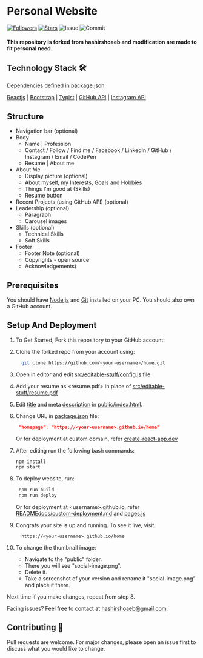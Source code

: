 <!-- PROJECT LOGO -->

# Personal Website

[![Followers](https://img.shields.io/github/followers/AlbertLin0327?style=social)](https://github.com/AlbertLin0327)
[![Stars](https://img.shields.io/github/stars/AlbertLin0327?style=social)](https://github.com/AlbertLin0327)
![Issue](https://img.shields.io/github/issues/AlbertLin0327/Personal-Website)
![Commit](https://img.shields.io/github/last-commit/AlbertLin0327/Personal-Website)

#### This repository is forked from hashirshoaeb and modification are made to fit personal need.

## Technology Stack 🛠

Dependencies defined in package.json:

[Reactjs](https://reactjs.org/)
| [Bootstrap](https://getbootstrap.com/)
| [Typist](https://github.com/jstejada/react-typist)
| [GitHub API](https://developer.github.com/v3/repos/)
| [Instagram API](https://www.instagram.com/developer/embedding/)

## Structure

-   Navigation bar (optional)
-   Body
    -   Name | Profession
    -   Contact / Follow / Find me / Facebook / LinkedIn / GitHub / Instagram / Email / CodePen
    -   Resume | About me
-   About Me
    -   Display picture (optional)
    -   About myself, my Interests, Goals and Hobbies
    -   Things I'm good at (Skills)
    -   Resume button
-   Recent Projects (using GitHub API) (optional)
-   Leadership (optional)
    -   Paragraph
    -   Carousel images
-   Skills (optional)
    -   Technical Skills
    -   Soft Skills
-   Footer
    -   Footer Note (optional)
    -   Copyrights - open source
    -   Acknowledgements(

## Prerequisites

You should have [Node.js](https://nodejs.org/en/) and [Git](https://git-scm.com/) installed on your PC. You should also own a GitHub account.

## Setup And Deployment

1. To Get Started, Fork this repository to your GitHub account:
2. Clone the forked repo from your account using:

    ```bash
      git clone https://github.com/<your-username>/home.git
    ```

3. Open in editor and edit [src/editable-stuff/config.js](./src/editable-stuff/config.js) file.

4. Add your resume as <resume.pdf> in place of [src/editable-stuff/resume.pdf](./src/editable-stuff/)

5. Edit [title](./public/index.html#L34) and meta [description](./public/index.html#L13) in [public/index.html](./public/index.html).
6. Change URL in [package.json](./package.json) file:

    ```json
     "homepage": "https://<your-username>.github.io/home"
    ```

    Or for deployment at custom domain, refer [create-react-app.dev](https://create-react-app.dev/docs/deployment/#step-1-add-homepage-to-packagejson)

7. After editing run the following bash commands:

    ```bash
    npm install
    npm start
    ```

8. To deploy website, run:

    ```bash
     npm run build
     npm run deploy
    ```

    Or for deployment at \<username>.github.io, refer [READMEdocs/custom-deployment.md](./READMEdocs/custom-deployment.md) and [pages.js](./pages.js)

9. Congrats your site is up and running. To see it live, visit:

    ```https
      https://<your-username>.github.io/home
    ```

10. To change the thumbnail image:

    - Navigate to the "public" folder.
    - There you will see "social-image.png".
    - Delete it.
    - Take a screenshot of your version and rename it "social-image.png" and place it there.

Next time if you make changes, repeat from step 8.

Facing issues? Feel free to contact at hashirshoaeb@gmail.com.

## Contributing 🙌

Pull requests are welcome. For major changes, please open an issue first to discuss what you would like to change.
